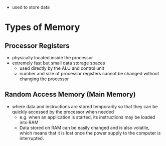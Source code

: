 - used to store data

# Types of Memory

## Processor Registers

- physically located inside the processor
- extremely fast but small data storage spaces
	- used directly by the ALU and control unit
	- number and size of processor registers cannot be changed without changing the processor

## Random Access Memory (Main Memory)

- where data and instructions are stored temporarily so that they can be quickly accessed by the processor when needed
	- e.g. when an application is started, its instructions may be loaded into RAM
	- Data stored on RAM can be easily changed and is also volatile, which means that it is lost once the power supply to the computer is interrupted.